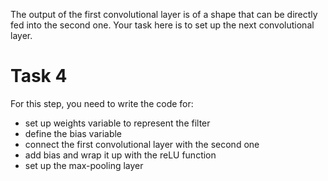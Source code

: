 The output of the first convolutional layer is of a shape that can be directly fed into the second one. Your task here is to set up the next convolutional layer.

# Task 4

For this step, you need to write the code for:

* set up weights variable to represent the filter
* define the bias variable
* connect the first convolutional layer with the second one
* add bias and wrap it up with the reLU function
* set up the max-pooling layer
